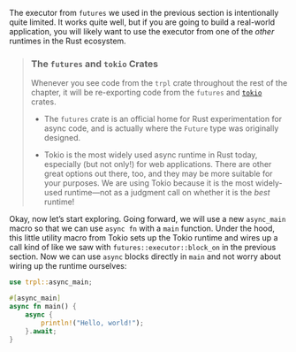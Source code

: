 The executor from `futures` we used in the previous section is intentionally
quite limited. It works quite well, but if you are going to build a real-world
application, you will likely want to use the executor from one of the *other*
runtimes in the Rust ecosystem.

> ### The `futures` and `tokio` Crates
>
> Whenever you see code from the `trpl` crate throughout the rest of the
> chapter, it will be re-exporting code from the `futures` and [`tokio`][tokio] crates.
>
> - The `futures` crate is an official home for Rust experimentation for async
>   code, and is actually where the `Future` type was originally designed.
> 
> - Tokio is the most widely used async runtime in Rust today, especially (but
>   not only!) for web applications. There are other great options out there,
>   too, and they may be more suitable for your purposes. We are using Tokio
>   because it is the most widely-used runtime—not as a judgment call on whether
>   it is the *best* runtime!

Okay, now let’s start exploring. Going forward, we will use a new `async_main`
macro so that we can use `async fn` with a `main` function. Under the hood, this
little utility macro from Tokio sets up the Tokio runtime and wires up a call
kind of like we saw with `futures::executor::block_on` in the previous section.
Now we can use `async` blocks directly in `main` and not worry about wiring up
the runtime ourselves:

```rust
use trpl::async_main;

#[async_main]
async fn main() {
    async {
        println!("Hello, world!");
    }.await;
}
```



[tokio]: https://tokio.rs
[crate-source]: TODO

